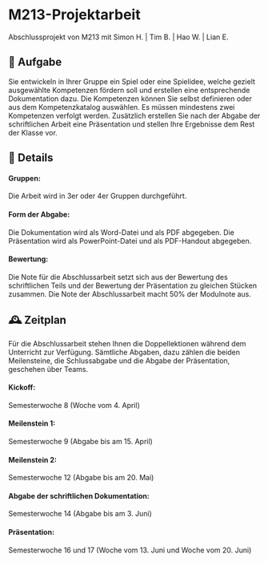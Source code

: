 # M213-Projektarbeit
Abschlussprojekt von M213 mit Simon H. | Tim B. | Hao W. | Lian E.

## 📜 Aufgabe
Sie entwickeln in Ihrer Gruppe ein Spiel oder eine Spielidee, welche gezielt ausgewählte Kompetenzen fördern soll und erstellen eine entsprechende Dokumentation dazu. Die Kompetenzen können Sie selbst definieren oder aus dem Kompetenzkatalog auswählen. Es müssen mindestens zwei Kompetenzen verfolgt werden.
Zusätzlich erstellen Sie nach der Abgabe der schriftlichen Arbeit eine Präsentation und stellen Ihre Ergebnisse dem Rest der Klasse vor.

## 📑 Details
#### Gruppen:               
Die Arbeit wird in 3er oder 4er Gruppen durchgeführt.

#### Form der Abgabe:       
Die Dokumentation wird als Word-Datei und als PDF abgegeben. Die Präsentation wird als                               PowerPoint-Datei und als PDF-Handout abgegeben.

#### Bewertung:             
Die Note für die Abschlussarbeit setzt sich aus der Bewertung des schriftlichen Teils und                             der Bewertung der Präsentation zu gleichen Stücken zusammen. Die Note der Abschlussarbeit                             macht 50% der Modulnote aus.


## 🕰️ Zeitplan
Für die Abschlussarbeit stehen Ihnen die Doppellektionen während dem Unterricht zur Verfügung.
Sämtliche Abgaben, dazu zählen die beiden Meilensteine, die Schlussabgabe und die Abgabe der Präsentation, geschehen über Teams.

#### Kickoff:
Semesterwoche 8 (Woche vom 4. April)

#### Meilenstein 1:
Semesterwoche 9 (Abgabe bis am 15. April)

#### Meilenstein 2:
Semesterwoche 12 (Abgabe bis am 20. Mai)

#### Abgabe der schriftlichen Dokumentation:
Semesterwoche 14 (Abgabe bis am 3. Juni)

#### Präsentation:
Semesterwoche 16 und 17 (Woche vom 13. Juni und Woche vom 20. Juni)
